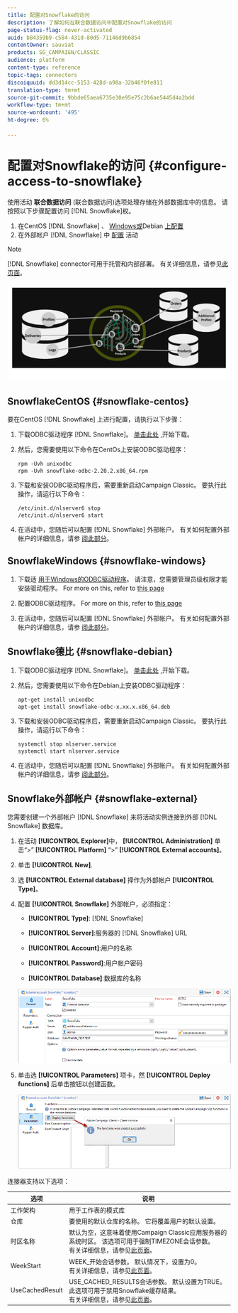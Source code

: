 ```yaml
---
title: 配置对Snowflake的访问
description: 了解如何在联合数据访问中配置对Snowflake的访问
page-status-flag: never-activated
uuid: b84359b9-c584-431d-80d5-71146d9b6854
contentOwner: sauviat
products: SG_CAMPAIGN/CLASSIC
audience: platform
content-type: reference
topic-tags: connectors
discoiquuid: dd3d14cc-5153-428d-a98a-32b46f0fe811
translation-type: tm+mt
source-git-commit: 9bbde65aea6735e30e95e75c2b6ae5445d4a2bdd
workflow-type: tm+mt
source-wordcount: '495'
ht-degree: 6%

---
```



# 配置对Snowflake的访问 {#configure-access-to-snowflake}

使用活动 **联合数据访问** (联合数据访问)选项处理存储在外部数据库中的信息。 请按照以下步骤配置访问 [!DNL Snowflake]权。

1. 在CentOS [!DNL Snowflake] 、 [Windows或](#snowflake-centos)Debian [上配](#snowflake-windows)[置](#snowflake-debian)
1. 在外部帐户 [!DNL Snowflake] 中 [配置](#snowflake-external) 活动


>[!NOTE]
>
>[!DNL Snowflake] connector可用于托管和内部部署。 有关详细信息，请参见[此页面](../../installation/using/capability-matrix.md)。

![](assets/snowflake_3.png)

## SnowflakeCentOS {#snowflake-centos}

要在CentOS [!DNL Snowflake] 上进行配置，请执行以下步骤：

1. 下载ODBC驱动程序 [!DNL Snowflake]。 [单击此处](https://sfc-repo.snowflakecomputing.com/odbc/linux/latest/snowflake-odbc-2.20.2.x86_64.rpm) ,开始下载。
1. 然后，您需要使用以下命令在CentOs上安装ODBC驱动程序：

   ```
   rpm -Uvh unixodbc
   rpm -Uvh snowflake-odbc-2.20.2.x86_64.rpm
   ```

1. 下载和安装ODBC驱动程序后，需要重新启动Campaign Classic。 要执行此操作，请运行以下命令：

   ```
   /etc/init.d/nlserver6 stop
   /etc/init.d/nlserver6 start
   ```

1. 在活动中，您随后可以配置 [!DNL Snowflake] 外部帐户。 有关如何配置外部帐户的详细信息，请参 [阅此部分](#snowflake-external)。

## SnowflakeWindows {#snowflake-windows}

1. 下载适 [用于Windows的ODBC驱动程序](https://docs.snowflake.net/manuals/user-guide/odbc-download.html)。 请注意，您需要管理员级权限才能安装驱动程序。 For more on this, refer to [this page](https://docs.snowflake.net/manuals/user-guide/admin-user-management.html)

1. 配置ODBC驱动程序。 For more on this, refer to [this page](https://docs.snowflake.net/manuals/user-guide/odbc-windows.html#step-2-configure-the-odbc-driver)

1. 在活动中，您随后可以配置 [!DNL Snowflake] 外部帐户。 有关如何配置外部帐户的详细信息，请参 [阅此部分](#snowflake-external)。

## Snowflake德比 {#snowflake-debian}

1. 下载ODBC驱动程序 [!DNL Snowflake]。 [单击此处](https://sfc-repo.snowflakecomputing.com/odbc/linux/latest/index.html) ,开始下载。

1. 然后，您需要使用以下命令在Debian上安装ODBC驱动程序：

   ```
   apt-get install unixodbc
   apt-get install snowflake-odbc-x.xx.x.x86_64.deb
   ```

1. 下载和安装ODBC驱动程序后，需要重新启动Campaign Classic。 要执行此操作，请运行以下命令：

   ```
   systemctl stop nlserver.service
   systemctl start nlserver.service
   ```

1. 在活动中，您随后可以配置 [!DNL Snowflake] 外部帐户。 有关如何配置外部帐户的详细信息，请参 [阅此部分](#snowflake-external)。

## Snowflake外部帐户 {#snowflake-external}

您需要创建一个外部帐户 [!DNL Snowflake] 来将活动实例连接到外部 [!DNL Snowflake] 数据库。

1. 在活动 **[!UICONTROL Explorer]**&#x200B;中， **[!UICONTROL Administration]** 单击“>” **[!UICONTROL Platform]** “>” **[!UICONTROL External accounts]**。

1. 单击 **[!UICONTROL New]**.

1. 选 **[!UICONTROL External database]** 择作为外部帐户 **[!UICONTROL Type]**。

1. 配置 **[!UICONTROL Snowflake]** 外部帐户，必须指定：

   * **[!UICONTROL Type]**: [!DNL Snowflake]

   * **[!UICONTROL Server]**:服务器的 [!DNL Snowflake] URL

   * **[!UICONTROL Account]**:用户的名称

   * **[!UICONTROL Password]**:用户帐户密码

   * **[!UICONTROL Database]**:数据库的名称

   ![](assets/snowflake.png)

1. 单击选 **[!UICONTROL Parameters]** 项卡，然 **[!UICONTROL Deploy functions]** 后单击按钮以创建函数。

   ![](assets/snowflake_2.png)

连接器支持以下选项：

| 选项 | 说明 |
|---|---|
| 工作架构 | 用于工作表的模式库 |
| 仓库 | 要使用的默认仓库的名称。 它将覆盖用户的默认设置。 |
| 时区名称 | 默认为空，这意味着使用Campaign Classic应用服务器的系统时区。 该选项可用于强制TIMEZONE会话参数。 <br>有关详细信息，请参见[此页面](https://docs.snowflake.net/manuals/sql-reference/parameters.html#timezone)。 |
| WeekStart | WEEK_开始会话参数。 默认情况下，设置为0。 <br>有关详细信息，请参见[此页面](https://docs.snowflake.com/en/sql-reference/parameters.html#week-start)。 |
| UseCachedResult | USE_CACHED_RESULTS会话参数。 默认设置为TRUE。 此选项可用于禁用Snowflake缓存结果。 <br>有关详细信息，请参见[此页面](https://docs.snowflake.net/manuals/user-guide/querying-persisted-results.html)。 |
